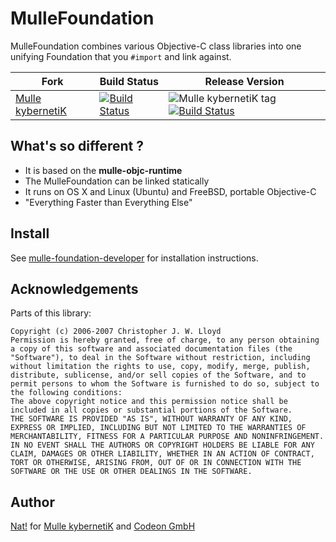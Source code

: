 [comment]: <> (DO NOT EDIT THIS FILE. EDIT THE TEMPLATE "templates/README.md.scion")
# MulleFoundation

MulleFoundation combines various Objective-C class libraries into one unifying
Foundation that you `#import` and link against.

Fork      |  Build Status | Release Version
----------|---------------|-----------------------------------
[Mulle kybernetiK](//github.com/mulle-nat/MulleFoundation) | [![Build Status](https://travis-ci.org/mulle-nat/MulleFoundation.svg?branch=release)](https://travis-ci.org/mulle-nat/MulleFoundation) | ![Mulle kybernetiK tag](https://img.shields.io/github/tag/mulle-nat/MulleFoundation.svg) [![Build Status](https://travis-ci.org/mulle-nat/MulleFoundation.svg?branch=release)](https://travis-ci.org/mulle-nat/MulleFoundation)
<!--
[Community](https://github.com/mulle-objc/MulleFoundation/tree/release) | [![Build Status](https://travis-ci.org/mulle-objc/MulleFoundation.svg)](https://travis-ci.org/mulle-objc/MulleFoundation) | ![Community tag](https://img.shields.io/github/tag/mulle-objc/MulleFoundation.svg) [![Build Status](https://travis-ci.org/mulle-objc/MulleFoundation.svg?branch=release)](https://travis-ci.org/mulle-objc/MulleFoundation)
-->

## What's so different ?

* It is based on the **mulle-objc-runtime**
* The MulleFoundation can be linked statically
* It runs on OS X and Linux (Ubuntu) and FreeBSD, portable Objective-C
* "Everything Faster than Everything Else"


## Install

See [mulle-foundation-developer](//github.com/mulle-nat/mulle-foundation-developer)
for installation instructions.


## Acknowledgements

Parts of this library:

```
Copyright (c) 2006-2007 Christopher J. W. Lloyd
Permission is hereby granted, free of charge, to any person obtaining a copy of this software and associated documentation files (the "Software"), to deal in the Software without restriction, including without limitation the rights to use, copy, modify, merge, publish, distribute, sublicense, and/or sell copies of the Software, and to permit persons to whom the Software is furnished to do so, subject to the following conditions:
The above copyright notice and this permission notice shall be included in all copies or substantial portions of the Software.
THE SOFTWARE IS PROVIDED "AS IS", WITHOUT WARRANTY OF ANY KIND, EXPRESS OR IMPLIED, INCLUDING BUT NOT LIMITED TO THE WARRANTIES OF MERCHANTABILITY, FITNESS FOR A PARTICULAR PURPOSE AND NONINFRINGEMENT. IN NO EVENT SHALL THE AUTHORS OR COPYRIGHT HOLDERS BE LIABLE FOR ANY CLAIM, DAMAGES OR OTHER LIABILITY, WHETHER IN AN ACTION OF CONTRACT, TORT OR OTHERWISE, ARISING FROM, OUT OF OR IN CONNECTION WITH THE SOFTWARE OR THE USE OR OTHER DEALINGS IN THE SOFTWARE.
```


## Author

[Nat!](//www.mulle-kybernetik.com/weblog) for
[Mulle kybernetiK](//www.mulle-kybernetik.com) and
[Codeon GmbH](//www.codeon.de)
